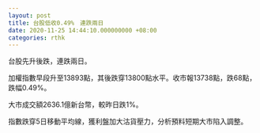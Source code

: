 ```yaml
---
layout: post
title: 台股低收0.49%　連跌兩日
date: 2020-11-25 14:44:10.000000000 +08:00
categories: rthk
---
```


台股先升後跌，連跌兩日。

加權指數早段升至13893點，其後跌穿13800點水平。收市報13738點，跌68點，跌幅0.49%。

大市成交額2636.1億新台幣，較昨日跌1%。

指數跌穿5日移動平均線，獲利盤加大沽貨壓力，分析預料短期大市陷入調整。
